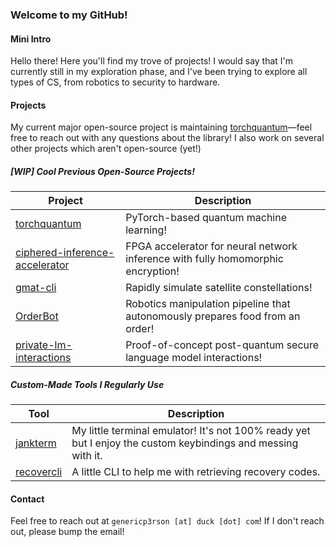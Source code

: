 ### Welcome to my GitHub! 

#### Mini Intro

Hello there! Here you'll find my trove of projects! 
I would say that I'm currently still in my exploration phase, and I've been trying to explore all types of CS, from robotics to security to hardware. 

#### Projects

My current major open-source project is maintaining [torchquantum](https://github.com/mit-han-lab/torchquantum)—feel free to reach out with any questions about the library! I also work on several other projects which aren't open-source (yet!)

##### [WIP] Cool Previous Open-Source Projects!

| Project                                           | Description                                                                                     |
|---------------------------------------------------|-------------------------------------------------------------------------------------------------|
| [torchquantum](https://github.com/mit-han-lab/torchquantum) | PyTorch-based quantum machine learning!                                                        |
| [ciphered-inference-accelerator](https://github.com/01110011011101010110010001101111/cia) | FPGA accelerator for neural network inference with fully homomorphic encryption!               |
| [gmat-cli](https://github.com/01110011011101010110010001101111/gmat-cli) | Rapidly simulate satellite constellations!                                                    |
| [OrderBot](https://github.com/01110011011101010110010001101111/OrderBot) | Robotics manipulation pipeline that autonomously prepares food from an order!                  |
| [private-lm-interactions](https://github.com/01110011011101010110010001101111/private-lm-application-interactions) | Proof-of-concept post-quantum secure language model interactions!                             |


##### Custom-Made Tools I Regularly Use

| Tool                                              | Description                                                                                     |
|---------------------------------------------------|-------------------------------------------------------------------------------------------------|
| [jankterm](https://github.com/01110011011101010110010001101111/jankterm) | My little terminal emulator! It's not 100% ready yet but I enjoy the custom keybindings and messing with it. |
| [recovercli](https://github.com/01110011011101010110010001101111/recovercli) | A little CLI to help me with retrieving recovery codes.                                       |

#### Contact

Feel free to reach out at `genericp3rson [at] duck [dot] com`! If I don't reach out, please bump the email!

